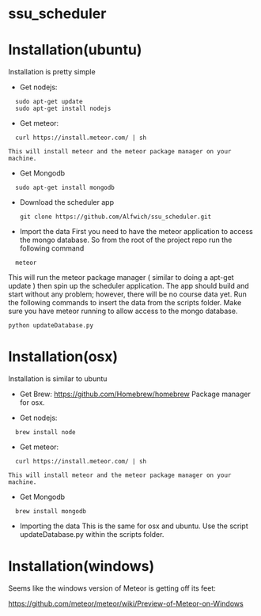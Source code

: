 ssu_scheduler
=============

Installation(ubuntu)
============

Installation is pretty simple

  - Get nodejs:
  ```
    sudo apt-get update
    sudo apt-get install nodejs
  ```

  - Get meteor:
  ```
    curl https://install.meteor.com/ | sh
  ```
    This will install meteor and the meteor package manager on your machine.

  - Get Mongodb
  ```
    sudo apt-get install mongodb
  ```

  - Download the scheduler app
    ```
    git clone https://github.com/Alfwich/ssu_scheduler.git
    ```

  - Import the data
  First you need to have the meteor application to access the mongo database. So from the root of the project repo run the following command
  ```
    meteor
  ```

  This will run the meteor package manager ( similar to doing a apt-get update ) then spin up the scheduler application.
  The app should build and start without any problem; however, there will be no course data yet. Run the following commands to insert the data from the scripts folder. Make sure you have meteor running to allow access to the mongo database.
  ```
  python updateDatabase.py
  ```
Installation(osx)
============
  Installation is similar to ubuntu

  - Get Brew:
    https://github.com/Homebrew/homebrew
    Package manager for osx.

  - Get nodejs:
  ```
    brew install node
  ```

  - Get meteor:
  ```
    curl https://install.meteor.com/ | sh
  ```
    This will install meteor and the meteor package manager on your machine.

  - Get Mongodb
  ```
    brew install mongodb
  ```

  - Importing the data
    This is the same for osx and ubuntu. Use the script updateDatabase.py within the scripts folder.


Installation(windows)
============
Seems like the windows version of Meteor is getting off its feet:

https://github.com/meteor/meteor/wiki/Preview-of-Meteor-on-Windows
